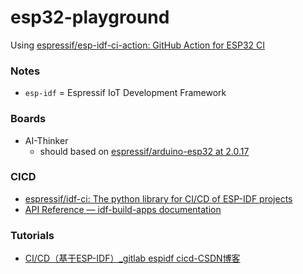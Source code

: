esp32-playground
================
Using [espressif/esp-idf-ci-action: GitHub Action for ESP32 CI](https://github.com/espressif/esp-idf-ci-action)

### Notes
- `esp-idf` = Espressif IoT Development Framework

### Boards
- AI-Thinker
  - should based on [espressif/arduino-esp32 at 2.0.17](https://github.com/espressif/arduino-esp32/tree/2.0.17)

### CICD
- [espressif/idf-ci: The python library for CI/CD of ESP-IDF projects](https://github.com/espressif/idf-ci)
- [API Reference — idf-build-apps documentation](https://docs.espressif.com/projects/idf-build-apps/en/latest/references/api/modules.html)

### Tutorials
- [CI/CD（基于ESP-IDF）_gitlab espidf cicd-CSDN博客](https://blog.csdn.net/qq_40773212/article/details/134939588)
